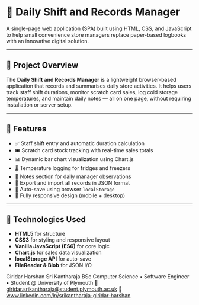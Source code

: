 # 🧾 Daily Shift and Records Manager

A single-page web application (SPA) built using HTML, CSS, and JavaScript to help small convenience store managers replace paper-based logbooks with an innovative digital solution.

---

## 📌 Project Overview

The **Daily Shift and Records Manager** is a lightweight browser-based application that records and summarises daily store activities. It helps users track staff shift durations, monitor scratch card sales, log cold storage temperatures, and maintain daily notes — all on one page, without requiring installation or server setup.

---

## 🚀 Features

- ✅ Staff shift entry and automatic duration calculation  
- 🎟️ Scratch card stock tracking with real-time sales totals  
- 📊 Dynamic bar chart visualization using Chart.js  
- 🌡️ Temperature logging for fridges and freezers  
- 📝 Notes section for daily manager observations  
- 💾 Export and import all records in JSON format  
- 🔐 Auto-save using browser `localStorage`  
- 📱 Fully responsive design (mobile + desktop)

---

## 🔧 Technologies Used

- **HTML5** for structure  
- **CSS3** for styling and responsive layout  
- **Vanilla JavaScript (ES6)** for core logic  
- **Chart.js** for sales data visualization  
- **localStorage API** for auto-save  
- **FileReader & Blob** for JSON I/O  

Giridar Harshan Sri Kantharaja
BSc Computer Science • Software Engineer • Student @ University of Plymouth
  📧 giridar.srikantharaja@student.plymouth.ac.uk
  🔗 www.linkedin.com/in/srikantharaja-giridar-harshan
